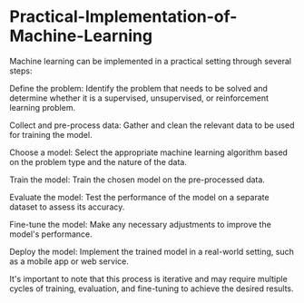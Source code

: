 # Practical-Implementation-of-Machine-Learning
Machine learning can be implemented in a practical setting through several steps:

Define the problem: Identify the problem that needs to be solved and determine whether it is a supervised, unsupervised, or reinforcement learning problem.

Collect and pre-process data: Gather and clean the relevant data to be used for training the model.

Choose a model: Select the appropriate machine learning algorithm based on the problem type and the nature of the data.

Train the model: Train the chosen model on the pre-processed data.

Evaluate the model: Test the performance of the model on a separate dataset to assess its accuracy.

Fine-tune the model: Make any necessary adjustments to improve the model's performance.

Deploy the model: Implement the trained model in a real-world setting, such as a mobile app or web service.

It's important to note that this process is iterative and may require multiple cycles of training, evaluation, and fine-tuning to achieve the desired results.
